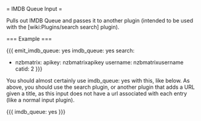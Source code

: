 = IMDB Queue Input =

Pulls out IMDB Queue and passes it to another plugin (intended to be used with the [wiki:Plugins/search search] plugin).

=== Example ===

{{{
emit_imdb_queue: yes
imdb_queue: yes
search:
  - nzbmatrix:
      apikey: nzbmatrixapikey
      username: nzbmatrixusername
      catid: 2
}}}

You should almost certainly use imdb_queue: yes with this, like below. As above, you should use the search plugin, or another plugin that adds a URL given a title, as this input does not have a url associated with each entry (like a normal input plugin).

{{{
imdb_queue: yes
}}}